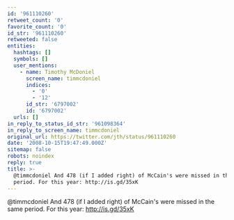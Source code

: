 ```yaml
---
id: '961110260'
retweet_count: '0'
favorite_count: '0'
id_str: '961110260'
retweeted: false
entities:
  hashtags: []
  symbols: []
  user_mentions:
    - name: Timothy McDoniel
      screen_name: timmcdoniel
      indices:
        - '0'
        - '12'
      id_str: '6797002'
      id: '6797002'
  urls: []
in_reply_to_status_id_str: '961098364'
in_reply_to_screen_name: timmcdoniel
original_url: https://twitter.com/jth/status/961110260
date: '2008-10-15T19:47:49.000Z'
sitemap: false
robots: noindex
reply: true
title: >-
  @timmcdoniel And 478 (if I added right) of McCain's were missed in the same
  period. For this year: http://is.gd/35xK
---
```


@timmcdoniel And 478 (if I added right) of McCain's were missed in the same period. For this year: http://is.gd/35xK